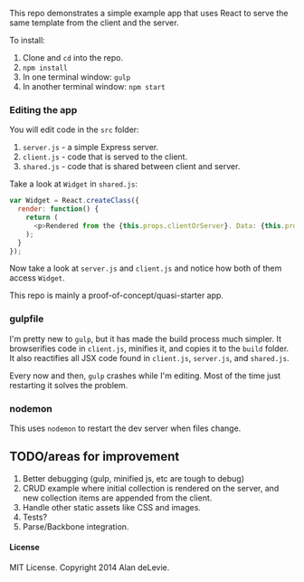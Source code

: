 This repo demonstrates a simple example app that uses React to serve the same template from the client and the server.

To install:

1. Clone and `cd` into the repo.
2. `npm install`
3. In one terminal window: `gulp`
4. In another terminal window: `npm start`

### Editing the app

You will edit code in the `src` folder:

1. `server.js` - a simple Express server.
2. `client.js` - code that is served to the client.
3. `shared.js` - code that is shared between client and server.

Take a look at `Widget` in `shared.js`:

```javascript
var Widget = React.createClass({
  render: function() {
    return (
      <p>Rendered from the {this.props.clientOrServer}. Data: {this.props.foo}</p>
    );
  }
});
```

Now take a look at `server.js` and `client.js` and notice how both of them access `Widget`.

This repo is mainly a proof-of-concept/quasi-starter app.

### gulpfile

I'm pretty new to `gulp`, but it has made the build process much simpler. It browserifies code in `client.js`, minifies it, and copies it to the `build` folder. It also reactifies all JSX code found in `client.js`, `server.js`, and `shared.js`.

Every now and then, `gulp` crashes while I'm editing. Most of the time just restarting it solves the problem.

### nodemon

This uses `nodemon` to restart the dev server when files change.

## TODO/areas for improvement

1. Better debugging (gulp, minified js, etc are tough to debug)
2. CRUD example where initial collection is rendered on the server, and new collection items are appended from the client.
3. Handle other static assets like CSS and images.
4. Tests?
5. Parse/Backbone integration.

#### License

MIT License. 
Copyright 2014 Alan deLevie.
